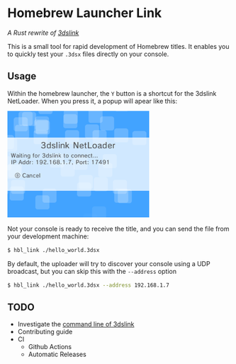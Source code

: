 # Homebrew Launcher Link

*A Rust rewrite of [3dslink](https://github.com/devkitPro/3dslink)*

This is a small tool for rapid development of Homebrew titles. It enables you to quickly test your `.3dsx` files directly on your console.

## Usage

Within the homebrew launcher, the `Y` button is a shortcut for the 3dslink NetLoader. When you press it, a popup will apear like this:

![screenshot of NetLoader bottom screen](./docs/netloader.bmp)

Not your console is ready to receive the title, and you can send the file from your development machine:

```sh
$ hbl_link ./hello_world.3dsx
```

By default, the uploader will try to discover your console using a UDP broadcast, but you can skip this with the `--address` option

```sh
$ hbl_link ./hello_world.3dsx --address 192.168.1.7
```

## TODO

- Investigate the [command line of 3dslink](https://github.com/devkitPro/3dslink/blob/master/host/src/main.c#L377-L383)
- Contributing guide
- CI
    - Github Actions
    - Automatic Releases